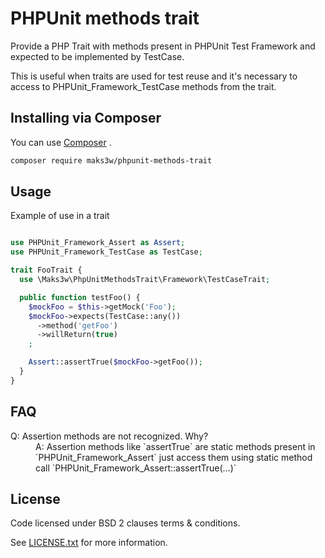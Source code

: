 # PHPUnit methods trait

Provide a PHP Trait with methods present in PHPUnit Test Framework and expected to be implemented by TestCase.

This is useful when traits are used for test reuse and it's necessary to access to PHPUnit_Framework_TestCase
methods from the trait.

## Installing via Composer

You can use [Composer](https://getcomposer.org) .

```bash
composer require maks3w/phpunit-methods-trait
```

## Usage

Example of use in a trait

```php

use PHPUnit_Framework_Assert as Assert;
use PHPUnit_Framework_TestCase as TestCase;

trait FooTrait {
  use \Maks3w\PhpUnitMethodsTrait\Framework\TestCaseTrait;

  public function testFoo() {
    $mockFoo = $this->getMock('Foo');
    $mockFoo->expects(TestCase::any())
      ->method('getFoo')
      ->willReturn(true)
    ;

    Assert::assertTrue($mockFoo->getFoo());
  }
}
```

## FAQ

<dl>
  <dt>Q: Assertion methods are not recognized. Why?</dt>
  <dd>
    A: Assertion methods like `assertTrue` are static methods present in `PHPUnit_Framework_Assert` just access them
       using static method call `PHPUnit_Framework_Assert::assertTrue(...)`
  </dd>
</dl>

## License

  Code licensed under BSD 2 clauses terms & conditions.

  See [LICENSE.txt](LICENSE.txt) for more information.
